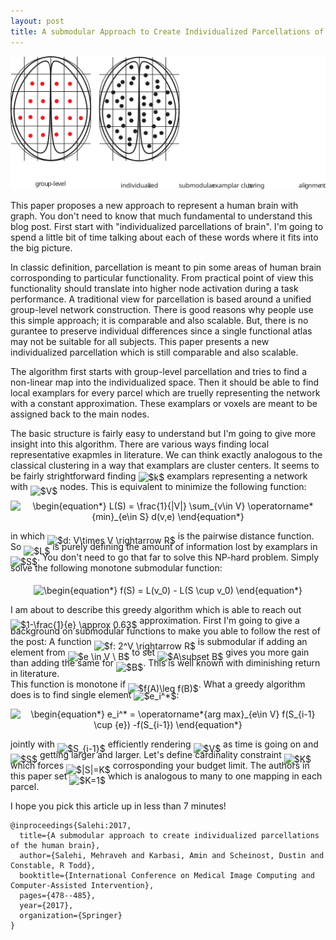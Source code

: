 ```yaml
---
layout: post
title: A submodular Approach to Create Individualized Parcellations of the Human Brain
---
```



<img src="/images/individualized-parcelation.svg?sanitize=true"/>

This paper proposes a new approach to represent a human brain with graph. 
You don't need to know that much fundamental to understand this blog post. 
First start with "individualized parcellations of brain". 
I'm going to spend a little bit of time talking about each of these words where it fits into the big picture. 

In classic definition, parcellation is meant to pin some areas of human brain corrosponding to particular functionality.
From practical point of view this functionality should translate into higher node activation during a task performance.
A traditional view for parcellation is based around a unified group-level network construction.
There is good reasons why people use this simple approach; it is comparable and also scalable.
But, there is no gurantee to preserve individual differences since a single functional atlas may not be suitable for all subjects.
This paper presents a new individualized parcellation which is still comparable and also scalable.   

The algorithm first starts with group-level parcellation and tries to find a non-linear map into the individualized space. 
Then it should be able to find local examplars for every parcel which are truelly representing the network with a constant approximation. 
These examplars or voxels are meant to be assigned back to the main nodes. 

The basic structure is fairly easy to understand but I'm going to give more insight into this algorithm.
There are various ways finding local representative exapmles in literature. 
We can think exactly analogous to the classical clustering in a way that examplars are cluster centers. 
It seems to be fairly strightforward finding <img alt="$k$" style="position:relative; top:2px;" src="https://rawgit.com/dadashkarimi/dadashkarimi.github.io/master/svgs/63bb9849783d01d91403bc9a5fea12a2.svg?sanitize=true"/> examplars representing a network with <img alt="$V$" style="position:relative; top:7px;" src="https://rawgit.com/dadashkarimi/dadashkarimi.github.io/master/svgs/a9a3a4a202d80326bda413b5562d5cd1.svg?sanitize=true"/> nodes. 
This is equivalent to minimize the following function:

<p align="center"><img alt="\begin{equation*}&#10;L(S) = \frac{1}{|V|} \sum_{v\in V} \operatorname*{min}_{e\in S} d(v,e)&#10;\end{equation*}" src="https://rawgit.com/dadashkarimi/dadashkarimi.github.io/master/svgs/57507f369cdd88de7b24c9ae60125760.svg?sanitize=true" align="middle" width="189.8226pt" height="42.18621pt"/></p> 

in which <img alt="$d: V\times V \rightarrow R$" style="position:relative; top:7px;" src="https://rawgit.com/dadashkarimi/dadashkarimi.github.io/master/svgs/75af9f1e53f51bb7d43e0a269eb72640.svg?sanitize=true"/> is the pairwise distance function. 
So <img alt="$L$" style="position:relative; top:7px;" src="https://rawgit.com/dadashkarimi/dadashkarimi.github.io/master/svgs/ddcb483302ed36a59286424aa5e0be17.svg?sanitize=true"/> is purely defining the amount of information lost by examplars in <img alt="$S$" style="position:relative; top:7px;" src="https://rawgit.com/dadashkarimi/dadashkarimi.github.io/master/svgs/e257acd1ccbe7fcb654708f1a866bfe9.svg?sanitize=true"/>.
You don't need to go that far to solve this NP-hard problem. 
Simply solve the following monotone submodular function:

<p align="center"><img alt="\begin{equation*}&#10;f(S) = L(v_0) - L(S \cup v_0)&#10;\end{equation*}" src="https://rawgit.com/dadashkarimi/dadashkarimi.github.io/master/svgs/4ce90c05cbb8a649a8e2d8bb5b634342.svg?sanitize=true" align="middle" width="183.03285pt" height="16.376943pt"/></p>

I am about to describe this greedy algorithm which is able to reach out <img alt="$1-\frac{1}{e} \approx 0.63$" style="position:relative; top:7px;" src="https://rawgit.com/dadashkarimi/dadashkarimi.github.io/master/svgs/b46de78229bbea80956828bd7672c96a.svg?sanitize=true"/> approximation. 
First I'm going to give a background on submodular functions to make you able to follow the rest of the post:
A function <img alt="$f: 2^V \rightarrow R$" style="position:relative; top:7px;" src="https://rawgit.com/dadashkarimi/dadashkarimi.github.io/master/svgs/c3b418c77a2185211b74ec96df8bbda8.svg?sanitize=true"/> is submodular if adding an element from <img alt="$e \in V \ B$" style="position:relative; top:7px;" src="https://rawgit.com/dadashkarimi/dadashkarimi.github.io/master/svgs/3f27d00800db3ef4321b171efff05e66.svg?sanitize=true"/> to set <img alt="$A\subset B$" style="position:relative; top:7px;" src="https://rawgit.com/dadashkarimi/dadashkarimi.github.io/master/svgs/df2b50fa32a9fc56c2b82e00b1789871.svg?sanitize=true"/> gives you more gain than adding the same for <img alt="$B$" style="position:relative; top:7px;" src="https://rawgit.com/dadashkarimi/dadashkarimi.github.io/master/svgs/61e84f854bc6258d4108d08d4c4a0852.svg?sanitize=true"/>.
This is well known with diminishing return in literature.  
This function is monotone if <img alt="$f(A)\leq f(B)$" style="position:relative; top:7px;" src="https://rawgit.com/dadashkarimi/dadashkarimi.github.io/master/svgs/ea3e88ab4c7c6bbf00b73c1dda90ed5a.svg?sanitize=true"/>.
What a greedy algorithm does is to find single element <img alt="$e_i^*$" style="position:relative; top:2px;" src="https://rawgit.com/dadashkarimi/dadashkarimi.github.io/master/svgs/09ea97675fb14fed3278a445a5497699.svg?sanitize=true"/>:
<p align="center"><img alt="\begin{equation*}&#10;e_i^* = \operatorname*{arg max}_{e\in V} f(S_{i-1} \cup {e}) -f(S_{i-1}) &#10;\end{equation*}" src="https://rawgit.com/dadashkarimi/dadashkarimi.github.io/master/svgs/37a892eb10c2a5ce5d409c1dc9e98b6d.svg?sanitize=true" align="middle" width="248.8893pt" height="26.949285pt"/></p>
 
jointly with <img alt="$S_{i-1}$" style="position:relative; top:7px;" src="https://rawgit.com/dadashkarimi/dadashkarimi.github.io/master/svgs/e1ba7f65dbf7a9476a3aeb62c774cfd2.svg?sanitize=true"/> efficiently rendering <img alt="$V$" style="position:relative; top:7px;" src="https://rawgit.com/dadashkarimi/dadashkarimi.github.io/master/svgs/a9a3a4a202d80326bda413b5562d5cd1.svg?sanitize=true"/> as time is going on and <img alt="$S$" style="position:relative; top:7px;" src="https://rawgit.com/dadashkarimi/dadashkarimi.github.io/master/svgs/e257acd1ccbe7fcb654708f1a866bfe9.svg?sanitize=true"/> getting larger and larger.
Let's define cardinality constraint <img alt="$K$" style="position:relative; top:7px;" src="https://rawgit.com/dadashkarimi/dadashkarimi.github.io/master/svgs/d6328eaebbcd5c358f426dbea4bdbf70.svg?sanitize=true"/> which forces <img alt="$|S|=K$" style="position:relative; top:7px;" src="https://rawgit.com/dadashkarimi/dadashkarimi.github.io/master/svgs/84f732208e4c3c597db6fcbe53c45b14.svg?sanitize=true"/> corrosponding your budget limit. 
The authors in this paper set <img alt="$K=1$" style="position:relative; top:7px;" src="https://rawgit.com/dadashkarimi/dadashkarimi.github.io/master/svgs/fd875db432e0720b3d70a7f3b15319b0.svg?sanitize=true"/> which is analogous to many to one mapping in each parcel. 


I hope you pick this article up in less than 7 minutes!

```
@inproceedings{Salehi:2017,
  title={A submodular approach to create individualized parcellations of the human brain},
  author={Salehi, Mehraveh and Karbasi, Amin and Scheinost, Dustin and Constable, R Todd},
  booktitle={International Conference on Medical Image Computing and Computer-Assisted Intervention},
  pages={478--485},
  year={2017},
  organization={Springer}
}
``` 

